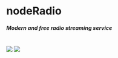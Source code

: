 # nodeRadio
<h5>Modern and free radio streaming service</h5>
<br>
<img src="https://github.com/sanderhelleso/nodeRadio/blob/master/readme/radio1.jpg">
<img src="https://github.com/sanderhelleso/nodeRadio/blob/master/readme/radio2.jpg">
